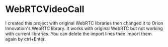 # WebRTCVideoCall
I created this project with original WebRTC libraries then changed it to Orion Innovation's WebRTC library. It works with original WebRTC but not working with current libraries. You can delete the import lines then import them again by ctrl+Enter.

